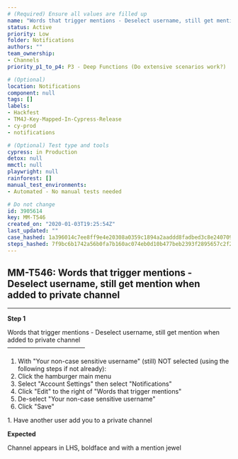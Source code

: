 ```yaml
---
# (Required) Ensure all values are filled up
name: "Words that trigger mentions - Deselect username, still get mention when added to private channel"
status: Active
priority: Low
folder: Notifications
authors: ""
team_ownership: 
- Channels
priority_p1_to_p4: P3 - Deep Functions (Do extensive scenarios work?)

# (Optional)
location: Notifications
component: null
tags: []
labels: 
- Hackfest
- TM4J-Key-Mapped-In-Cypress-Release
- cy-prod
- notifications

# (Optional) Test type and tools
cypress: in Production
detox: null
mmctl: null
playwright: null
rainforest: []
manual_test_environments: 
- Automated - No manual tests needed

# Do not change
id: 3905614
key: MM-T546
created_on: "2020-01-03T19:25:54Z"
last_updated: ""
case_hashed: 1a396014c7ee8ff9e4e20308a0359c1894a2aaddd8fadbed3c8e240709168fbbe25961e8f734a96906ca08cc1df7a3d1
steps_hashed: 7f9bc6b1742a56b0fa7b160ac074eb0d10b477beb2393f2895657c2f20f290c7d384f0742471bf45fa73efbfb9294a79
---
```


<!-- (Auto-generated) Based on frontmatter's "key" and "name" -->

## MM-T546: Words that trigger mentions - Deselect username, still get mention when added to private channel

---

**Step 1**

Words that trigger mentions - Deselect username, still get mention when added to private channel\
–––––––––––––––––––––––––

1. With "Your non-case sensitive username" (still) NOT selected (using the following steps if not already):
2. Click the hamburger main menu
3. Select "Account Settings" then select "Notifications"
4. Click "Edit" to the right of "Words that trigger mentions"
5. De-select "Your non-case sensitive username"
6. Click "Save"

1\. Have another user add you to a private channel

**Expected**

Channel appears in LHS, boldface and with a mention jewel
